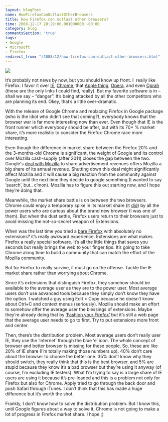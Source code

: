 ```yaml
---
layout: blogPost
name: HowFirefoxCanOutlastOtherBrowsers
title: How Firefox can outlast other browsers?
time: 2008-12-17 20:29:00.001000000 -08:00
category: blog
commentsSection: 'true'
tags:
- Google
- Microsoft
- Firefox
redirect_from: "/2008/12/how-firefox-can-outlast-other-browsers.html"
---
```

<img class="imageOnRight" src="{{ site.imgFolder_blog }}{{ page.name }}/firefox.png">

It’s probably not news by now, but you should know up front. I&#160; really like Firefox. I favor it over [IE](http://blogs.zdnet.com/security/?p=2328), [Chrome](http://www.microsoft-watch.com/content/web_services_browser/chrome_privacy_is_full_of_dents.html), that [Apple thing](http://www.informationweek.com/news/internet/browsers/showArticle.jhtml?articleID=209800452), [Opera](http://my.opera.com/haavard/blog/2007/02/28/opera-did-not-respond-to-security-vulner), and even [Oprah](http://news.bbc.co.uk/1/hi/entertainment/7776129.stm) (these are the only links I could find, really). But my favorite software is in – shall we say – “danger”. It’s being attacked by all the other competitors who are planning its end. Okey, that’s a little over-dramatic.

With the release of Google Chrome and replacing Firefox in Google package (who is the idiot who didn’t see that coming?), everybody knows that the browser war is far more interesting now than ever. Even though that IE is the front runner which everybody should be after, but with its 70+ % market share, it’s more realistic to consider the Firefox-Chrome race more interesting.

Even though the difference in market share between the Firefox 20% and the 3-months-old Chrome is significant, the weight of Google and its control over Mozilla cash-supply (after 2011) closes the gap between the two. Google's [deal with Mozilla](/blog/HowFirefoxMakesMoney/) to share advertisement revenues offers Mozilla a big share of its annual revenue. Shutting down this deal might significantly affect Mozilla and it will cause a big reaction from the community against Google until the next time they decide to google something (I wanted to say ‘search’, but.. c’mon). Mozilla has to figure this out starting now, and I hope they’re doing that.

Meanwhile, the market share battle is on between the two browsers. Chrome could enjoy a temporary spike in its market share (it [did](http://www.tgdaily.com/content/view/39174/118/)) by all the power users who are curious about the brand new browser (I was one of them). But when the dust settle, Firefox users return to their browsers just to avoid missing the not-so-secret weapon of Extensions.

When was the last time you tried a [bare Firefox](http://www.mozilla.com/en-US/) with absolutely no extensions? it’s really awkward experience. Extensions are what makes Firefox a really special software. It’s all the little things that saves you seconds but really brings the web to your finger tips. It’s going to take Chrome along time to build a community that can match the effort of the Mozilla community.

But for Firefox to really survive, it must go on the offense. Tackle the IE market share rather than worrying about Chrome.

Since it’s extensions that distinguish Firefox, they somehow should be available to the average user as they are to the power user. Most average users don’t use advanced tools because they simply don’t know they have the option. I watched a guy using Edit &gt; Copy because he doesn’t know about Ctrl+C and context menus (seriously). Mozilla should make an effort to somehow offer the average user the blessings of extensions. Maybe they’re already doing that by [‘Fashion your Firefox’](https://addons.mozilla.org/en-US/firefox/fashionyourfirefox) but it’s still a web page that the average user needs to go to first. Try to put extensions more front and center.

Then, there’s the distribution problem. Most average users don’t really user IE, they use the ‘internet’ through the blue ‘e’ icon. The whole concept of browser and better browser is missing for these people. So, these are like 20% of IE share (I’m totally making those numbers up). 40% don’t care about the browser to choose the better one. 35% don’t know why they should switch, they really think that this is the best browser. and 5% are stupid because they know it’s a bad browser but they’re using it anyway (of course, I’m excluding IE testers). What I’m trying to say is a large share of IE users are using it because it’s pre-loaded and this is a problem not only for Firefox but also for Chrome. Apply tried to go through the back door and push Safari through iTunes. I don’t think that this has made a huge difference but it’s worth the shot.

Frankly, I don’t know how to solve the distribution problem. But I know this, until Google figures about a way to solve it, Chrome is not going to make a lot of progress in Firefox market share. I hope ;)